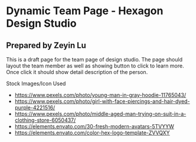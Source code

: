 # Dynamic Team Page - Hexagon Design Studio
## Prepared by Zeyin Lu

This is a draft page for the team page of design studio. The page should layout the team member as well as showing button to click to learn more. Once click it should show detail description of the person. 

Stock Images/Icon Used
- https://www.pexels.com/photo/young-man-in-gray-hoodie-11765043/
- https://www.pexels.com/photo/girl-with-face-piercings-and-hair-dyed-purple-4221516/
- https://www.pexels.com/photo/middle-aged-man-trying-on-suit-in-a-clothing-store-6050437/
- https://elements.envato.com/30-fresh-modern-avatars-5TVYYW
- https://elements.envato.com/color-hex-logo-template-ZVVQXY